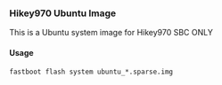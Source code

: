 ### Hikey970 Ubuntu Image

This is a Ubuntu system image for Hikey970 SBC ONLY

#### Usage

```
fastboot flash system ubuntu_*.sparse.img
```
